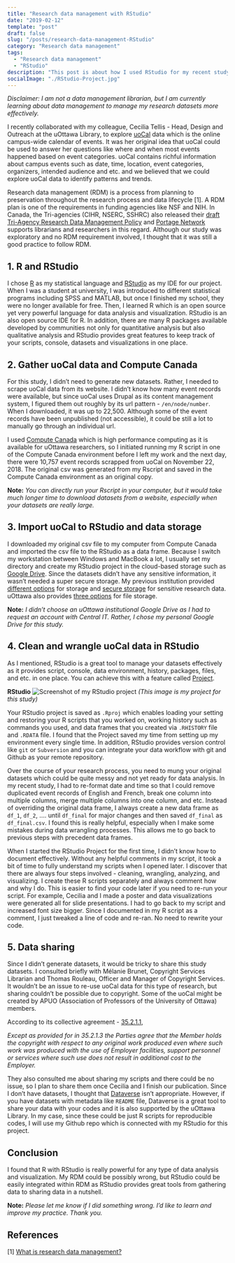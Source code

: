 ```yaml
---
title: "Research data management with RStudio"
date: "2019-02-12"
template: "post"
draft: false
slug: "/posts/research-data-management-RStudio"
category: "Research data management"
tags:
  - "Research data management"
  - "RStudio"
description: "This post is about how I used RStudio for my recent study regarding research data management (RDM). I am learning how to effectively manage my datasets and applying RDM concepts to my research practice. RDM covers from planning to preservation and I thought that RStudio could be easily integrated within RDM."
socialImage: "./RStudio-Project.jpg"
---
```


*Disclaimer: I am not a data management librarian, but I am currently learning about data management to manage my research datasets more effectively.*

I recently collaborated with my colleague, Cecilia Tellis - Head, Design and Outreach at the uOttawa Library, to explore <a href="https://uocal.uottawa.ca/">uoCal</a> data which is the online campus-wide calendar of events. It was her original idea that uoCal could be used to answer her questions like where and when most events happened based on event categories. uoCal contains richful information about campus events such as date, time, location, event categories, organizers, intended audience and etc. and we believed that we could explore uoCal data to identify patterns and trends.

Research data management (RDM) is a process from planning to preservation throughout the research process and data lifecycle [1]. A RDM plan is one of the requirements in funding agencies like NSF and NIH. In Canada, the Tri-agencies (CIHR, NSERC, SSHRC) also released their <a href="http://www.science.gc.ca/eic/site/063.nsf/eng/h_547652FB.html?OpenDocument">draft Tri-Agency Research Data Management Policy</a> and <a href="https://portagenetwork.ca/planning-managing-data/">Portage Network</a> supports librarians and researchers in this regard. Although our study was exploratory and no RDM requirement involved, I thought that it was still a good practice to follow RDM.

## 1. R and RStudio

I chose <a href="https://www.r-project.org/">R</a> as my statistical language and <a href="https://www.r-project.org/">RStudio</a> as my IDE for our project. When I was a student at university, I was introduced to different statistical programs including SPSS and MATLAB, but once I finished my school, they were no longer available for free. Then, I learned R which is an open source yet very powerful language for data analysis and visualization. RStudio is an also open source IDE for R. In addition, there are many R packages available developed by communities not only for quantitative analysis but also qualitative analysis and RStudio provides great features to keep track of your scripts, console, datasets and visualizations in one place.

## 2. Gather uoCal data and Compute Canada

For this study, I didn’t need to generate new datasets. Rather, I needed to scrape uoCal data from its website. I didn’t know how many event records were available, but since uoCal uses Drupal as its content management system, I figured them out roughly by its url pattern - `/en/node/number`. When I downloaded, it was up to 22,500. Although some of the event records have been unpublished (not accessible), it could be still a lot to manually go through an individual url.

I used <a href="https://www.computecanada.ca/">Compute Canada</a> which is high performance computing as it is available for uOttawa researchers, so I initiated running my R script in one of the Compute Canada environment before I left my work and the next day, there were 10,757 event records scrapped from uoCal on November 22, 2018. The original csv was generated from my Rscript and saved in the Compute Canada environment as an original copy.

**Note:** *You can directly run your Rscript in your computer, but it would take much longer time to download datasets from a website, especially when your datasets are really large.*

## 3. Import uoCal to RStudio and data storage

I downloaded my original csv file to my computer from Compute Canada and imported the csv file to the RStudio as a data frame. Because I switch my workstation between Windows and MacBook a lot, I usually set my directory and create my RStudio project in the cloud-based storage such as <a href="https://www.google.com/drive/">Google Drive</a>. Since the datasets didn’t have any sensitive information, it wasn’t needed a super secure storage. My previous institution provided <a href="https://kb.iu.edu/d/bcio">different options</a> for storage and <a href="https://rt.iu.edu/">secure storage</a> for sensitive research data. uOttawa also provides <a href="https://it.uottawa.ca/professors/storage-solutions">three options</a> for file storage.

**Note:** *I didn’t choose an uOttawa institutional Google Drive as I had to request an account with Central IT. Rather, I chose my personal Google Drive for this study.*

## 4. Clean and wrangle uoCal data in RStudio

As I mentioned, RStudio is a great tool to manage your datasets effectively as it provides script, console, data environment, history, packages, files, and etc. in one place. You can achieve this with a feature called <a href="https://support.rstudio.com/hc/en-us/articles/200526207-Using-Projects">Project</a>.

**RStudio**
![Screenshot of my RStudio project](/RStudio-Project.jpg)
*(This image is my project for this study)*

Your RStudio project is saved as `.Rproj` which enables loading your setting and restoring your R scripts that you worked on, working history such as commands you used, and data frames that you created via `.RHISTORY` file and `.RDATA` file. I found that the Project saved my time from setting up my environment every single time. In addition, RStudio provides version control like `git` or `Subversion` and you can integrate your data workflow with git and Github as your remote repository.

Over the course of your research process, you need to mung your original datasets which could be quite messy and not yet ready for data analysis. In my recent study, I had to re-format date and time so that I could remove duplicated event records of English and French, break one column into multiple columns, merge multiple columns into one column, and etc. Instead of overriding the original data frame, I always create a new data frame as `df_1`, `df_2`, …. until `df_final` for major changes and then saved `df_final` as `df_final.csv`. I found this is really helpful, especially when I make some mistakes during data wrangling processes. This allows me to go back to previous steps with precedent data frames.

When I started the RStudio Project for the first time, I didn’t know how to document effectively. Without any helpful comments in my script, it took a bit of time to fully understand my scripts when I opened later. I discover that there are always four steps involved - cleaning, wrangling, analyzing, and visualizing. I create these R scripts separately and always comment how and why I do. This is easier to find your code later if you need to re-run your script. For example, Cecilia and I made a poster and data visualizations were generated all for slide presentations. I had to go back to my script and increased font size bigger. Since I documented in my R script as a comment, I just tweaked a line of code and re-ran. No need to rewrite your code.

## 5. Data sharing

Since I didn’t generate datasets, it would be tricky to share this study datasets. I consulted briefly with Mélanie Brunet, Copyright Services Librarian and Thomas Rouleau, Officer and Manager of Copyright Services. It wouldn’t be an issue to re-use uoCal data for this type of research, but sharing couldn’t be possible due to copyright. Some of the uoCal might be created by APUO (Association of Professors of the University of Ottawa) members.

According to its collective agreement - <a href="http://www.apuo.ca/wp-content/uploads/2018/10/APUO_CA_2018-2021_Final.pdf#page=274">35.2.1.1</a>,


*Except as provided for in 35.2.1.3 the Parties agree that the Member holds the copyright with respect to any original work produced even where such work was produced with the use of Employer facilities, support personnel or services where such use does not result in additional cost to the Employer.*

They also consulted me about sharing my scripts and there could be no issue, so I plan to share them once Cecilia and I finish our publication. Since I don’t have datasets, I thought that <a href="https://dataverse.scholarsportal.info/dataverse.xhtml">Dataverse</a> isn’t appropriate. However, if you have datasets with metadata like `README` file, Dataverse is a great tool to share your data with your codes and it is also supported by the uOttawa Library. In my case, since these could be just R scripts for reproducible codes, I will use my Github repo which is connected with my RStudio for this project.

## Conclusion
I found that R with RStudio is really powerful for any type of data analysis and visualization. My RDM could be possibly wrong, but RStudio could be easily integrated within RDM as RStudio provides great tools from gathering data to sharing data in a nutshell.

**Note:** *Please let me know if I did something wrong. I’d like to learn and improve my practice. Thank you.*

## References
[1] <a href="https://biblio.uottawa.ca/en/services/faculty/research-data-management/what-research-data-management">What is research data management?</a>
